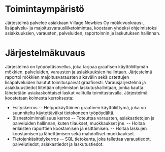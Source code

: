 # Toimintaympäristö
Järjestelmä palvelee asiakkaan Village Newbies Oy mökkivuokraus-, lisäpalvelu- ja majoitusvarausliiketoimintaa, koostaen yhdeksi ohjelmistoksi asiakkuuksien, varausten, palveluiden, raportoinnin ja laskutuksen hallinnan.

# Järjestelmäkuvaus
Järjestelmä on työpöytäsovellus, joka tarjoaa graafisen käyttöliittymän mökkien, palveluiden, varausten ja asiakkuuksien hallintaan.
Järjestelmä raportoi mökkien majoitusvarausten aikavälin sekä ostettujen lisäpalveluiden halutut toimituspäivät graafisesti.
Varausjärjestelmä ja asiakkuustiedot liitetään ohjelmiston laskutushallintaan, jonka kautta lähetetään asiakaskohtaiset laskut valitulla toimitustavalla.
Järjestelmä koostetaan kolmesta kerroksesta:
- Esityskerros
-- Helppokäyttöinen graafinen käyttöliittymä, joka on suunniteltu käytettäväksi tietokoneen työpöydältä.
- Bisnestoiminnallisuus kerros
-- Toteuttaa varausten, asiakastietojen ja palveluiden hallinnan, kuten tilaukset, muokkaukset jne.
-- Hoitaa erilaisten raporttien koostamisen ja esittämisen.
-- Hoitaa laskujen koostamisen ja lähettämisen sekä mahdolliset muokkaukset.
- Tietojenkäsittelykerros
-- SQL tietokanta, joka tallettaa varaustiedot, palvelutiedot, asiakastiedot ja laskutustiedot.
